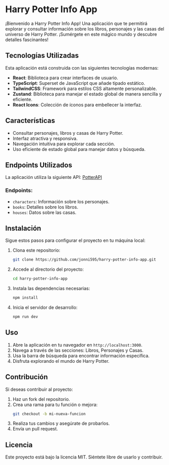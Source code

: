 # Harry Potter Info App

¡Bienvenido a Harry Potter Info App! Una aplicación que te permitirá explorar y consultar información sobre los libros, personajes y las casas del universo de Harry Potter. ¡Sumérgete en este mágico mundo y descubre detalles fascinantes!

## Tecnologías Utilizadas

Esta aplicación está construida con las siguientes tecnologías modernas:

- **React**: Biblioteca para crear interfaces de usuario.
- **TypeScript**: Superset de JavaScript que añade tipado estático.
- **TailwindCSS**: Framework para estilos CSS altamente personalizable.
- **Zustand**: Biblioteca para manejar el estado global de manera sencilla y eficiente.
- **React Icons**: Colección de íconos para embellecer la interfaz.

## Características

- Consultar personajes, libros y casas de Harry Potter.
- Interfaz atractiva y responsiva.
- Navegación intuitiva para explorar cada sección.
- Uso eficiente de estado global para manejar datos y búsqueda.

## Endpoints Utilizados

La aplicación utiliza la siguiente API: [PotterAPI](https://potterapi-fedeperin.vercel.app/en/)

### Endpoints:

- `characters`: Información sobre los personajes.
- `books`: Detalles sobre los libros.
- `houses`: Datos sobre las casas.

## Instalación

Sigue estos pasos para configurar el proyecto en tu máquina local:

1. Clona este repositorio:

   ```bash
   git clone https://github.com/jonni595/harry-potter-info-app.git
   ```

2. Accede al directorio del proyecto:

   ```bash
   cd harry-potter-info-app
   ```

3. Instala las dependencias necesarias:

   ```bash
   npm install
   ```

4. Inicia el servidor de desarrollo:
   ```bash
   npm run dev
   ```

## Uso

1. Abre la aplicación en tu navegador en `http://localhost:3000`.
2. Navega a través de las secciones: Libros, Personajes y Casas.
3. Usa la barra de búsqueda para encontrar información específica.
4. Disfruta explorando el mundo de Harry Potter.

## Contribución

Si deseas contribuir al proyecto:

1. Haz un fork del repositorio.
2. Crea una rama para tu función o mejora:
   ```bash
   git checkout -b mi-nueva-funcion
   ```
3. Realiza tus cambios y asegúrate de probarlos.
4. Envía un pull request.

## Licencia

Este proyecto está bajo la licencia MIT. Siéntete libre de usarlo y contribuir.
